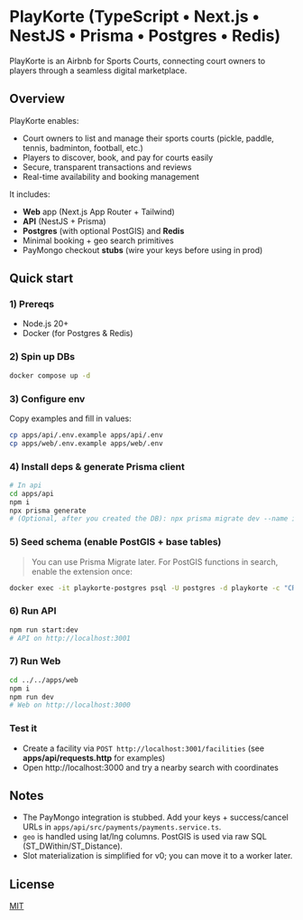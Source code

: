 # PlayKorte (TypeScript • Next.js • NestJS • Prisma • Postgres • Redis)
PlayKorte is an Airbnb for Sports Courts, connecting court owners to players through a seamless digital marketplace.

## Overview
PlayKorte enables:
- Court owners to list and manage their sports courts (pickle, paddle, tennis, badminton, football, etc.)
- Players to discover, book, and pay for courts easily
- Secure, transparent transactions and reviews
- Real-time availability and booking management

It includes:
- **Web** app (Next.js App Router + Tailwind)
- **API** (NestJS + Prisma)
- **Postgres** (with optional PostGIS) and **Redis**
- Minimal booking + geo search primitives
- PayMongo checkout **stubs** (wire your keys before using in prod)

## Quick start

### 1) Prereqs
- Node.js 20+
- Docker (for Postgres & Redis)

### 2) Spin up DBs
```bash
docker compose up -d
```

### 3) Configure env
Copy examples and fill in values:
```bash
cp apps/api/.env.example apps/api/.env
cp apps/web/.env.example apps/web/.env
```

### 4) Install deps & generate Prisma client
```bash
# In api
cd apps/api
npm i
npx prisma generate
# (Optional, after you created the DB): npx prisma migrate dev --name init
```

### 5) Seed schema (enable PostGIS + base tables)
> You can use Prisma Migrate later. For PostGIS functions in search, enable the extension once:
```bash
docker exec -it playkorte-postgres psql -U postgres -d playkorte -c "CREATE EXTENSION IF NOT EXISTS postgis;"
```

### 6) Run API
```bash
npm run start:dev
# API on http://localhost:3001
```

### 7) Run Web
```bash
cd ../../apps/web
npm i
npm run dev
# Web on http://localhost:3000
```

### Test it
- Create a facility via `POST http://localhost:3001/facilities` (see **apps/api/requests.http** for examples)
- Open http://localhost:3000 and try a nearby search with coordinates

## Notes
- The PayMongo integration is stubbed. Add your keys + success/cancel URLs in `apps/api/src/payments/payments.service.ts`.
- `geo` is handled using lat/lng columns. PostGIS is used via raw SQL (ST_DWithin/ST_Distance).
- Slot materialization is simplified for v0; you can move it to a worker later.

## License
[MIT](LICENSE)